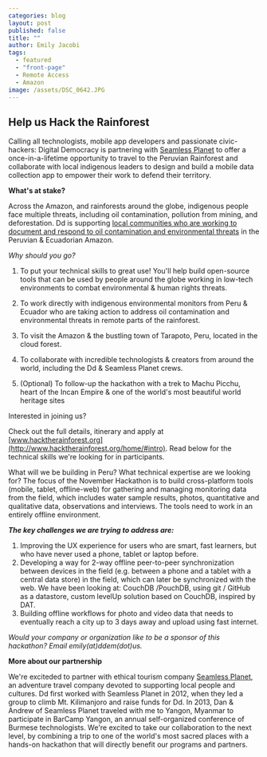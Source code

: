 ```yaml
---
categories: blog
layout: post
published: false
title: ""
author: Emily Jacobi
tags: 
  - featured
  - "front-page"
  - Remote Access
  - Amazon
image: /assets/DSC_0642.JPG
---
```


## Help us Hack the Rainforest

Calling all technologists, mobile app developers and passionate civic-hackers: Digital Democracy is partnering with [Seamless Planet](http://seamlessplanet.com) to offer a once-in-a-lifetime opportunity to travel to the Peruvian Rainforest and collaborate with local indigenous leaders to design and build a mobile data collection app to empower their work to defend their territory.

**What's at stake?**

Across the Amazon, and rainforests around the globe, indigenous people face multiple threats, including oil contamination, pollution from mining, and deforestation. Dd is supporting [local communities who are working to document and respond to oil contamination and environmental threats](http://www.tieppu.com/blog/update-on-remote-access/) in the Peruvian & Ecuadorian Amazon. 

_Why should you go?_

1) To put your technical skills to great use! You'll help build open-source tools that can be used by people around the globe working in low-tech environments to combat environmental & human rights threats.

2) To work directly with indigenous environmental monitors from Peru & Ecuador who are taking action to address oil contamination and environmental threats in remote parts of the rainforest.

3) To visit the Amazon & the bustling town of Tarapoto, Peru, located in the cloud forest.

4) To collaborate with incredible technologists & creators from around the world, including the Dd & Seamless Planet crews.

5) (Optional) To follow-up the hackathon with a trek to Machu Picchu, heart of the Incan Empire & one of the world's most beautiful world heritage sites 

Interested in joining us? 

Check out the full details, itinerary and apply at [www.hacktherainforest.org](http://www.hacktherainforest.org/home/#intro). Read below for the technical skills we're looking for in participants.

What will we be building in Peru? What technical expertise are we looking for?
The focus of the November Hackathon is to build cross-platform tools (mobile, tablet, offline-web) for gathering and managing monitoring data from the field, which includes water sample results, photos, quantitative and qualitative data, observations and interviews. The tools need to work in an entirely offline environment.

**_The key challenges we are trying to address are:_**

1) Improving the UX experience for users who are smart, fast learners, but who have never used a phone, tablet or laptop before.
2) Developing a way for 2-way offline peer-to-peer synchronization between devices in the field (e.g. between a phone and a tablet with a central data store) in the field, which can later be synchronized with the web. We have been looking at: CouchDB /PouchDB, using git / GitHub as a datastore, custom levelUp solution based on CouchDB, inspired by DAT.
3) Building offline workflows for photo and video data that needs to eventually reach a city up to 3 days away and upload using fast internet.

_Would your company or organization like to be a sponsor of this hackathon? Email emily(at)ddem(dot)us._

**More about our partnership**

We're exciteded to partner with ethical tourism company [Seamless Planet](http://seamlessplanet.com), an adventure travel company devoted to supporting local people and cultures. Dd first worked with Seamless Planet in 2012, when they led a group to climb Mt. Kilimanjoro and raise funds for Dd. In 2013, Dan & Andrew of Seamless Planet traveled with me to Yangon, Myanmar to participate in BarCamp Yangon, an annual self-organized conference of Burmese technologists. We're excited to take our collaboration to the next level, by combining a trip to one of the world's most sacred places with a hands-on hackathon that will directly benefit our programs and partners.
